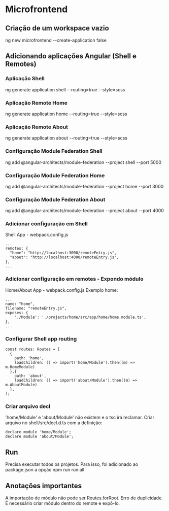 # Microfrontend

## Criação de um workspace vazio
ng new microfrontend --create-application false

## Adicionando aplicações Angular (Shell e Remotes)
### Aplicação Shell
ng generate application shell --routing=true --style=scss

### Aplicação Remote Home
ng generate application home --routing=true --style=scss

### Aplicação Remote About
ng generate application about --routing=true --style=scss

### Configuração Module Federation Shell
ng add @angular-architects/module-federation --project shell --port 5000

### Configuração Module Federation Home
ng add @angular-architects/module-federation --project home --port 3000

### Configuração Module Federation About
ng add @angular-architects/module-federation --project about --port 4000

### Adicionar configuração em Shell
Shell App - webpack.config.js
```
...
remotes: {
  "home": "http://localhost:3000/remoteEntry.js",
  "about": "http://localhost:4000/remoteEntry.js",
},
...
```

### Adicionar configuração em remotes - Expondo módulo
Home/About App - webpack.config.js
Exemplo home:
```
...
name: "home",
filename: "remoteEntry.js",
exposes: {
    './Module': './projects/home/src/app/home/home.module.ts',
},
...
```

### Configurar Shell app routing
```
const routes: Routes = [
  {
    path: 'home',
    loadChildren: () => import('home/Module').then((m) => m.HomeModule)
  },{
    path: 'about',
    loadChildren: () => import('about/Module').then((m) => m.AboutModule)
  },
];
```

### Criar arquivo decl
'home/Module' e 'about/Module' não existem e o tsc irá reclamar.
Criar arquivo no shell/src/decl.d.ts com a definição:
```
declare module 'home/Module';
declare module 'about/Module';
```

## Run
Precisa executar todos os projetos. Para isso, foi adicionado ao package.json a opção npm run run:all

## Anotações importantes
A importação de módulo não pode ser Routes.forRoot. Erro de duplicidade. É necessário criar módulo dentro do remote e expô-lo.


